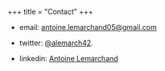 +++
title = "Contact"
+++

- email: [antoine.lemarchand05@gmail.com](mailto:antoine.lemarchand05@gmail.com)

- twitter: [@alemarch42](https://twitter.com/alemarch42).

- linkedin: [Antoine Lemarchand](https://www.linkedin.com/in/antoine-lemarchand-334526162/)
